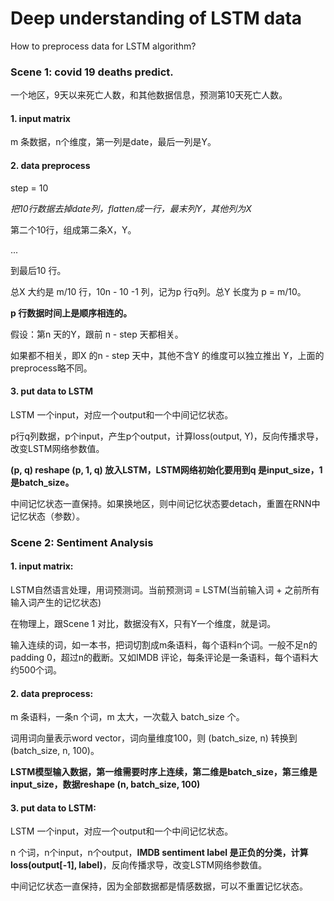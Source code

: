 # Deep understanding of LSTM data

How to preprocess data for LSTM algorithm?

### Scene 1: covid 19 deaths predict.

一个地区，9天以来死亡人数，和其他数据信息，预测第10天死亡人数。

#### 1. input matrix

  m 条数据，n个维度，第一列是date，最后一列是Y。


#### 2. data preprocess

  step = 10

  *把10行数据去掉date列，flatten成一行，最末列Y，其他列为X*

  第二个10行，组成第二条X，Y。

  ...

  到最后10 行。

  总X 大约是 m/10 行，10n - 10 -1 列，记为p 行q列。总Y 长度为 p = m/10。

  **p 行数据时间上是顺序相连的。**

  假设：第n 天的Y，跟前 n - step 天都相关。

  如果都不相关，即X 的n - step 天中，其他不含Y 的维度可以独立推出 Y，上面的preprocess略不同。

#### 3. put data to LSTM

  LSTM 一个input，对应一个output和一个中间记忆状态。

  p行q列数据，p个input，产生p个output，计算loss(output, Y)，反向传播求导，改变LSTM网络参数值。

  **(p, q) reshape (p, 1, q) 放入LSTM，LSTM网络初始化要用到q 是input_size，1 是batch_size。**

  中间记忆状态一直保持。如果换地区，则中间记忆状态要detach，重置在RNN中记忆状态（参数）。


### Scene 2: Sentiment Analysis

#### 1. input matrix:

  LSTM自然语言处理，用词预测词。当前预测词 = LSTM(当前输入词 + 之前所有输入词产生的记忆状态)

  在物理上，跟Scene 1 对比，数据没有X，只有Y一个维度，就是词。

  输入连续的词，如一本书，把词切割成m条语料，每个语料n个词。一般不足n的padding 0，超过n的截断。又如IMDB 评论，每条评论是一条语料，每个语料大约500个词。

#### 2. data preprocess:

  m 条语料，一条n 个词，m 太大，一次载入 batch_size 个。

  词用词向量表示word vector，词向量维度100，则 (batch_size, n) 转换到 (batch_size, n, 100)。

  **LSTM模型输入数据，第一维需要时序上连续，第二维是batch_size，第三维是input_size，数据reshape (n, batch_size, 100)**

#### 3. put data to LSTM:

  LSTM 一个input，对应一个output和一个中间记忆状态。

  n 个词，n个input，n个output，**IMDB sentiment label 是正负的分类，计算loss(output[-1], label)**，反向传播求导，改变LSTM网络参数值。

  中间记忆状态一直保持，因为全部数据都是情感数据，可以不重置记忆状态。

